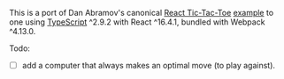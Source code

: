 This is a port of Dan Abramov's canonical [React Tic-Tac-Toe](https://reactjs.org/tutorial/tutorial.html) [example](https://codepen.io/gaearon/pen/gWWZgR) to one using [TypeScript](https://www.typescriptlang.org/docs/handbook/jsx.html) ^2.9.2 with React ^16.4.1, bundled with Webpack ^4.13.0.

Todo:
- [ ] add a computer that always makes an optimal move (to play against).